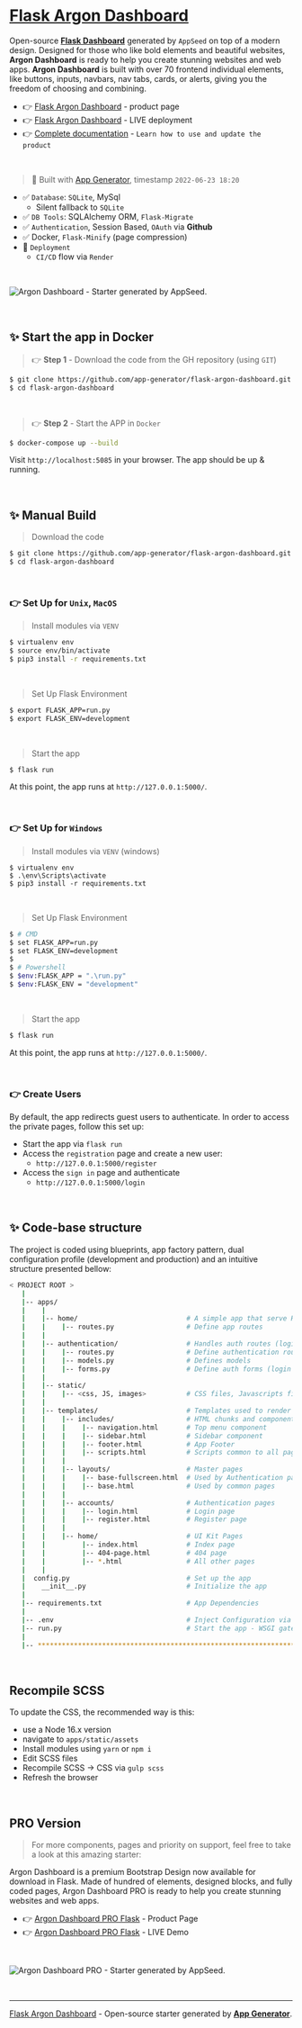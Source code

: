 # [Flask Argon Dashboard](https://appseed.us/product/argon-dashboard/flask/)

Open-source **[Flask Dashboard](https://appseed.us/admin-dashboards/flask/)** generated by `AppSeed` on top of a modern design. Designed for those who like bold elements and beautiful websites, **Argon Dashboard** is ready to help you create stunning websites and web apps. **Argon Dashboard** is built with over 70 frontend individual elements, like buttons, inputs, navbars, nav tabs, cards, or alerts, giving you the freedom of choosing and combining.

- 👉 [Flask Argon Dashboard](https://appseed.us/product/argon-dashboard/flask/) - product page
- 👉 [Flask Argon Dashboard](https://flask-argon-dashboard.appseed-srv1.com/) - LIVE deployment
- 👉 [Complete documentation](https://docs.appseed.us/products/flask-dashboards/argon-dashboard) - `Learn how to use and update the product`
  
<br />

> 🚀 Built with [App Generator](https://appseed.us/generator/), timestamp `2022-06-23 18:20`

- ✅ `Database`: `SQLite`, MySql
  - Silent fallback to `SQLite`
- ✅ `DB Tools`: SQLAlchemy ORM, `Flask-Migrate`
- ✅ `Authentication`, Session Based, `OAuth` via **Github**
- ✅ Docker, `Flask-Minify` (page compression)
- 🚀 `Deployment` 
  - `CI/CD` flow via `Render`

<br />

![Argon Dashboard - Starter generated by AppSeed.](https://user-images.githubusercontent.com/51070104/183684596-4b29a886-f13d-4da5-98d3-12b5b90df47f.png)

<br />

## ✨ Start the app in Docker

> 👉 **Step 1** - Download the code from the GH repository (using `GIT`) 

```bash
$ git clone https://github.com/app-generator/flask-argon-dashboard.git
$ cd flask-argon-dashboard
```

<br />

> 👉 **Step 2** - Start the APP in `Docker`

```bash
$ docker-compose up --build 
```

Visit `http://localhost:5085` in your browser. The app should be up & running.

<br />

## ✨ Manual Build

> Download the code 

```bash
$ git clone https://github.com/app-generator/flask-argon-dashboard.git
$ cd flask-argon-dashboard
```

<br />

### 👉 Set Up for `Unix`, `MacOS` 

> Install modules via `VENV`  

```bash
$ virtualenv env
$ source env/bin/activate
$ pip3 install -r requirements.txt
```

<br />

> Set Up Flask Environment

```bash
$ export FLASK_APP=run.py
$ export FLASK_ENV=development
```

<br />

> Start the app

```bash
$ flask run
```

At this point, the app runs at `http://127.0.0.1:5000/`. 

<br />

### 👉 Set Up for `Windows` 

> Install modules via `VENV` (windows) 

```
$ virtualenv env
$ .\env\Scripts\activate
$ pip3 install -r requirements.txt
```

<br />

> Set Up Flask Environment

```bash
$ # CMD 
$ set FLASK_APP=run.py
$ set FLASK_ENV=development
$
$ # Powershell
$ $env:FLASK_APP = ".\run.py"
$ $env:FLASK_ENV = "development"
```

<br />

> Start the app

```bash
$ flask run
```

At this point, the app runs at `http://127.0.0.1:5000/`. 

<br />

### 👉 Create Users

By default, the app redirects guest users to authenticate. In order to access the private pages, follow this set up: 

- Start the app via `flask run`
- Access the `registration` page and create a new user:
  - `http://127.0.0.1:5000/register`
- Access the `sign in` page and authenticate
  - `http://127.0.0.1:5000/login`

<br />

## ✨ Code-base structure

The project is coded using blueprints, app factory pattern, dual configuration profile (development and production) and an intuitive structure presented bellow:

```bash
< PROJECT ROOT >
   |
   |-- apps/
   |    |
   |    |-- home/                           # A simple app that serve HTML files
   |    |    |-- routes.py                  # Define app routes
   |    |
   |    |-- authentication/                 # Handles auth routes (login and register)
   |    |    |-- routes.py                  # Define authentication routes  
   |    |    |-- models.py                  # Defines models  
   |    |    |-- forms.py                   # Define auth forms (login and register) 
   |    |
   |    |-- static/
   |    |    |-- <css, JS, images>          # CSS files, Javascripts files
   |    |
   |    |-- templates/                      # Templates used to render pages
   |    |    |-- includes/                  # HTML chunks and components
   |    |    |    |-- navigation.html       # Top menu component
   |    |    |    |-- sidebar.html          # Sidebar component
   |    |    |    |-- footer.html           # App Footer
   |    |    |    |-- scripts.html          # Scripts common to all pages
   |    |    |
   |    |    |-- layouts/                   # Master pages
   |    |    |    |-- base-fullscreen.html  # Used by Authentication pages
   |    |    |    |-- base.html             # Used by common pages
   |    |    |
   |    |    |-- accounts/                  # Authentication pages
   |    |    |    |-- login.html            # Login page
   |    |    |    |-- register.html         # Register page
   |    |    |
   |    |    |-- home/                      # UI Kit Pages
   |    |         |-- index.html            # Index page
   |    |         |-- 404-page.html         # 404 page
   |    |         |-- *.html                # All other pages
   |    |    
   |  config.py                             # Set up the app
   |    __init__.py                         # Initialize the app
   |
   |-- requirements.txt                     # App Dependencies
   |
   |-- .env                                 # Inject Configuration via Environment
   |-- run.py                               # Start the app - WSGI gateway
   |
   |-- ************************************************************************
```

<br />

## Recompile SCSS 

To update the CSS, the recommended way is this:

- use a Node 16.x version 
- navigate to `apps/static/assets`
- Install modules using `yarn` or `npm i`
- Edit SCSS files
- Recompile SCSS -> CSS via `gulp scss` 
- Refresh the browser 

<br />

## PRO Version

> For more components, pages and priority on support, feel free to take a look at this amazing starter:

Argon Dashboard is a premium Bootstrap Design now available for download in Flask. Made of hundred of elements, designed blocks, and fully coded pages, Argon Dashboard PRO is ready to help you create stunning websites and web apps.

- 👉 [Argon Dashboard PRO Flask](https://appseed.us/product/argon-dashboard-pro/flask/) - Product Page
- 👉 [Argon Dashboard PRO Flask](https://flask-argon-dashboard-pro.appseed-srv1.com/) - LIVE Demo

<br >

![Argon Dashboard PRO - Starter generated by AppSeed.](https://user-images.githubusercontent.com/51070104/172859139-621325fd-a235-4019-a75d-64a9a978da29.png)

<br />

---
[Flask Argon Dashboard](https://appseed.us/product/argon-dashboard/flask/) - Open-source starter generated by **[App Generator](https://appseed.us/generator/)**.
